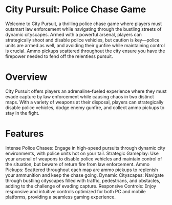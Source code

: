 # City Pursuit: Police Chase Game
Welcome to City Pursuit, a thrilling police chase game where players must outsmart law enforcement while navigating through the bustling streets of dynamic cityscapes. Armed with a powerful arsenal, players can strategically shoot and disable police vehicles, but caution is key—police units are armed as well, and avoiding their gunfire while maintaining control is crucial. Ammo pickups scattered throughout the city ensure you have the firepower needed to fend off the relentless pursuit.

# Overview
City Pursuit offers players an adrenaline-fueled experience where they must evade capture by law enforcement while causing chaos in two distinct maps. With a variety of weapons at their disposal, players can strategically disable police vehicles, dodge enemy gunfire, and collect ammo pickups to stay in the fight.

# Features
Intense Police Chases: Engage in high-speed pursuits through dynamic city environments, with police units hot on your tail.
Strategic Gameplay: Use your arsenal of weapons to disable police vehicles and maintain control of the situation, but beware of return fire from law enforcement.
Ammo Pickups: Scattered throughout each map are ammo pickups to replenish your ammunition and keep the chase going.
Dynamic Cityscapes: Navigate through bustling cityscapes filled with traffic, pedestrians, and obstacles, adding to the challenge of evading capture.
Responsive Controls: Enjoy responsive and intuitive controls optimized for both PC and mobile platforms, providing a seamless gaming experience.
